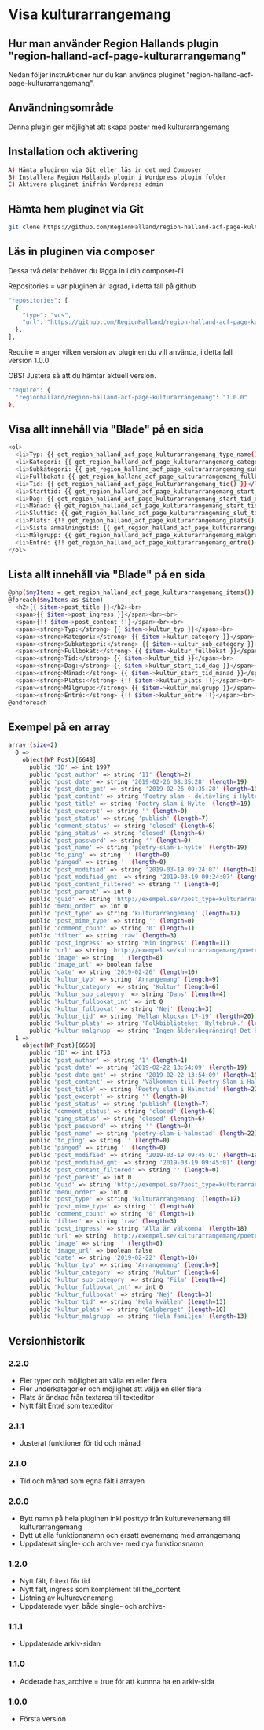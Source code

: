 # Visa kulturarrangemang

## Hur man använder Region Hallands plugin "region-halland-acf-page-kulturarrangemang"

Nedan följer instruktioner hur du kan använda pluginet "region-halland-acf-page-kulturarrangemang".


## Användningsområde

Denna plugin ger möjlighet att skapa poster med kulturarrangemang


## Installation och aktivering

```sh
A) Hämta pluginen via Git eller läs in det med Composer
B) Installera Region Hallands plugin i Wordpress plugin folder
C) Aktivera pluginet inifrån Wordpress admin
```


## Hämta hem pluginet via Git

```sh
git clone https://github.com/RegionHalland/region-halland-acf-page-kulturarrangemang.git
```


## Läs in pluginen via composer

Dessa två delar behöver du lägga in i din composer-fil

Repositories = var pluginen är lagrad, i detta fall på github

```sh
"repositories": [
  {
    "type": "vcs",
    "url": "https://github.com/RegionHalland/region-halland-acf-page-kulturarrangemang.git"
  },
],
```
Require = anger vilken version av pluginen du vill använda, i detta fall version 1.0.0

OBS! Justera så att du hämtar aktuell version.

```sh
"require": {
  "regionhalland/region-halland-acf-page-kulturarrangemang": "1.0.0"
},
```


## Visa allt innehåll via "Blade" på en sida

```sh
<ol>
  <li>Typ: {{ get_region_halland_acf_page_kulturarrangemang_type_name() }}</li>
  <li>Kategori: {{ get_region_halland_acf_page_kulturarrangemang_category_name() }}</li>
  <li>Subkategori: {{ get_region_halland_acf_page_kulturarrangemang_subcategory_name() }}</li>
  <li>Fullbokat: {{ get_region_halland_acf_page_kulturarrangemang_fullbokat() }}</li>
  <li>Tid: {{ get_region_halland_acf_page_kulturarrangemang_tid() }}</li>
  <li>Starttid: {{ get_region_halland_acf_page_kulturarrangemang_start_tid() }}</li>
  <li>Dag: {{ get_region_halland_acf_page_kulturarrangemang_start_tid_dag() }}</li>
  <li>Månad: {{ get_region_halland_acf_page_kulturarrangemang_start_tid_manad() }}</li>
  <li>Sluttid: {{ get_region_halland_acf_page_kulturarrangemang_slut_tid() }}</li>
  <li>Plats: {!! get_region_halland_acf_page_kulturarrangemang_plats() !!}</li>
  <li>Sista anmälningstid: {{ get_region_halland_acf_page_kulturarrangemang_sista_anmalningstid() }}</li>
  <li>Målgrupp: {{ get_region_halland_acf_page_kulturarrangemang_malgrupp() }}</li>
  <li>Entré: {!! get_region_halland_acf_page_kulturarrangemang_entre() !!}</li>
</ol>
```        

## Lista allt innehåll via "Blade" på en sida

```sh
@php($myItems = get_region_halland_acf_page_kulturarrangemang_items())
@foreach($myItems as $item)
  <h2>{{ $item->post_title }}</h2><br>
  <span>{{ $item->post_ingress }}</span><br><br>
  <span>{!! $item->post_content !!}</span><br><br>
  <span><strong>Typ:</strong> {{ $item->kultur_typ }}</span><br>
  <span><strong>Kategori:</strong> {{ $item->kultur_category }}</span><br>
  <span><strong>Subkategori:</strong> {{ $item->kultur_sub_category }}</span><br>
  <span><strong>Fullbokat:</strong> {{ $item->kultur_fullbokat }}</span><br>
  <span><strong>Tid:</strong> {{ $item->kultur_tid }}</span><br>
  <span><strong>Dag:</strong> {{ $item->kultur_start_tid_dag }}</span><br>
  <span><strong>Månad:</strong> {{ $item->kultur_start_tid_manad }}</span><br>
  <span><strong>Plats:</strong> {!! $item->kultur_plats !!}</span><br>
  <span><strong>Målgrupp:</strong> {{ $item->kultur_malgrupp }}</span><br><br>
  <span><strong>Entré:</strong> {!! $item->kultur_entre !!}</span><br>
@endforeach
```        


## Exempel på en array

```sh
array (size=2)
  0 => 
    object(WP_Post)[6648]
      public 'ID' => int 1997
      public 'post_author' => string '11' (length=2)
      public 'post_date' => string '2019-02-26 08:35:28' (length=19)
      public 'post_date_gmt' => string '2019-02-26 08:35:28' (length=19)
      public 'post_content' => string 'Poetry slam - deltävling i Hylte' (length=33)
      public 'post_title' => string 'Poetry slam i Hylte' (length=19)
      public 'post_excerpt' => string '' (length=0)
      public 'post_status' => string 'publish' (length=7)
      public 'comment_status' => string 'closed' (length=6)
      public 'ping_status' => string 'closed' (length=6)
      public 'post_password' => string '' (length=0)
      public 'post_name' => string 'poetry-slam-i-hylte' (length=19)
      public 'to_ping' => string '' (length=0)
      public 'pinged' => string '' (length=0)
      public 'post_modified' => string '2019-03-19 09:24:07' (length=19)
      public 'post_modified_gmt' => string '2019-03-19 09:24:07' (length=19)
      public 'post_content_filtered' => string '' (length=0)
      public 'post_parent' => int 0
      public 'guid' => string 'http://exempel.se/?post_type=kulturarrangemang&#038;p=1997' (length=56)
      public 'menu_order' => int 0
      public 'post_type' => string 'kulturarrangemang' (length=17)
      public 'post_mime_type' => string '' (length=0)
      public 'comment_count' => string '0' (length=1)
      public 'filter' => string 'raw' (length=3)
      public 'post_ingress' => string 'Min ingress' (length=11)
      public 'url' => string 'http://exempel.se/kulturarrangemang/poetry-slam-i-hylte/' (length=56)
      public 'image' => string '' (length=0)
      public 'image_url' => boolean false
      public 'date' => string '2019-02-26' (length=10)
      public 'kultur_typ' => string 'Arrangemang' (length=9)
      public 'kultur_category' => string 'Kultur' (length=6)
      public 'kultur_sub_category' => string 'Dans' (length=4)
      public 'kultur_fullbokat_int' => int 0
      public 'kultur_fullbokat' => string 'Nej' (length=3)
      public 'kultur_tid' => string 'Mellan klockan 17-19' (length=20)
      public 'kultur_plats' => string 'Folkbiblioteket, Hyltebruk.' (length=27)
      public 'kultur_malgrupp' => string 'Ingen åldersbegränsing! Det är fri entré.' (length=45)
  1 => 
    object(WP_Post)[6650]
      public 'ID' => int 1753
      public 'post_author' => string '1' (length=1)
      public 'post_date' => string '2019-02-22 13:54:09' (length=19)
      public 'post_date_gmt' => string '2019-02-22 13:54:09' (length=19)
      public 'post_content' => string 'Välkommen till Poetry Slam i Halmstad' (length=38)
      public 'post_title' => string 'Poetry slam i Halmstad' (length=22)
      public 'post_excerpt' => string '' (length=0)
      public 'post_status' => string 'publish' (length=7)
      public 'comment_status' => string 'closed' (length=6)
      public 'ping_status' => string 'closed' (length=6)
      public 'post_password' => string '' (length=0)
      public 'post_name' => string 'poetry-slam-i-halmstad' (length=22)
      public 'to_ping' => string '' (length=0)
      public 'pinged' => string '' (length=0)
      public 'post_modified' => string '2019-03-19 09:45:01' (length=19)
      public 'post_modified_gmt' => string '2019-03-19 09:45:01' (length=19)
      public 'post_content_filtered' => string '' (length=0)
      public 'post_parent' => int 0
      public 'guid' => string 'http://exempel.se/?post_type=kulturarrangemang&#038;p=1753' (length=56)
      public 'menu_order' => int 0
      public 'post_type' => string 'kulturarrangemang' (length=17)
      public 'post_mime_type' => string '' (length=0)
      public 'comment_count' => string '0' (length=1)
      public 'filter' => string 'raw' (length=3)
      public 'post_ingress' => string 'Alla är välkomna' (length=18)
      public 'url' => string 'http://exempel.se/kulturarrangemang/poetry-slam-i-halmstad/' (length=59)
      public 'image' => string '' (length=0)
      public 'image_url' => boolean false
      public 'date' => string '2019-02-22' (length=10)
      public 'kultur_typ' => string 'Arrangemang' (length=9)
      public 'kultur_category' => string 'Kultur' (length=6)
      public 'kultur_sub_category' => string 'Film' (length=4)
      public 'kultur_fullbokat_int' => int 0
      public 'kultur_fullbokat' => string 'Nej' (length=3)
      public 'kultur_tid' => string 'Hela kvällen' (length=13)
      public 'kultur_plats' => string 'Galgberget' (length=10)
      public 'kultur_malgrupp' => string 'Hela familjen' (length=13)
```        


## Versionhistorik

### 2.2.0
- Fler typer och möjlighet att välja en eller flera
- Fler underkategorier och möjlighet att välja en eller flera
- Plats är ändrad från textarea till texteditor
- Nytt fält Entré som texteditor

### 2.1.1
- Justerat funktioner för tid och månad

### 2.1.0
- Tid och månad som egna fält i arrayen

### 2.0.0
- Bytt namn på hela pluginen inkl posttyp från kulturevenemang till kulturarrangemang
- Bytt ut alla funktionsnamn och ersatt evenemang med arrangemang
- Uppdaterat single- och archive- med nya funktionsnamn

### 1.2.0
- Nytt fält, fritext för tid
- Nytt fält, ingress som komplement till the_content
- Listning av kulturevenemang
- Uppdaterade vyer, både single- och archive-

### 1.1.1
- Uppdaterade arkiv-sidan

### 1.1.0
- Adderade has_archive = true för att kunnna ha en arkiv-sida

### 1.0.0
- Första version